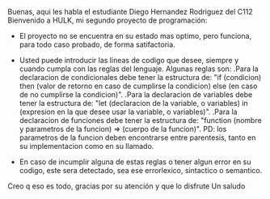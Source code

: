 Buenas, aqui les habla el estudiante Diego Hernandez Rodriguez del C112
Bienvenido a HULK, mi segundo proyecto de programación:

- El proyecto no se encuentra en su estado mas optimo, pero funciona, para todo caso probado, de forma satifactoria.

- Usted puede introducir las lineas de codigo que desee, siempre y cuando cumpla con las reglas del lenguaje.
Algunas reglas son:
.Para la declaracion de condicionales debe tener la estructura de:
"if (condicion) then (valor de retorno en caso de cumplirse la condicion) else (en caso de no cumplirse la condicion)".
.Para la declaracion de variables debe tener la estructura de:
"let (declaracion de la variable, o variables) in (expresion en la que desee usar la variable, o variables)".
.Para la declaracion de funciones debe tener la estructura de:
"function (nombre y parametros de la funcion) => (cuerpo de la funcion)".
PD: los parametros de la funcion deben encontrarse entre parentesis, tanto en su implementacion como en su llamado.

- En caso de incumplir alguna de estas reglas o tener algun error en su codigo, este sera detectado, sea ese errorlexico, sintactico o semantico.

Creo q eso es todo, gracias por su atención y que lo disfrute
Un saludo
